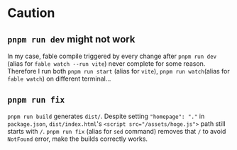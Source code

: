 # Caution
## `pnpm run dev` might not work
In my case, fable compile triggered by every change after `pnpm run dev` (alias for `fable watch --run vite`) never complete for some reason.
Therefore I run both `pnpm run start` (alias for `vite`), `pnpm run watch`(alias for `fable watch`) on different terminal...

## `pnpm run fix`
`pnpm run build` generates `dist/`. Despite setting `"homepage": "."` in `package.json`, `dist/index.html`'s `<script src="/assets/hoge.js">` path still starts with `/`.
`pnpm run fix` (alias for `sed` command) removes that `/` to avoid `NotFound` error, make the builds correctly works.